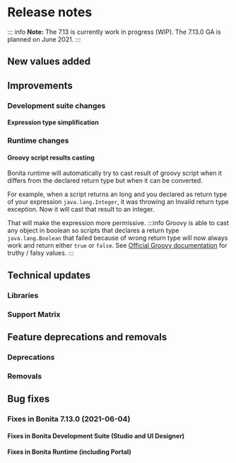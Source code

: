 # Release notes

::: info
**Note:** The 7.13 is currently work in progress (WIP). The 7.13.0 GA is planned on June 2021.
:::

## New values added


## Improvements


### Development suite changes
#### Expression type simplification

### Runtime changes

#### Groovy script results casting

Bonita runtime will automatically try to cast result of groovy script when it differs from the declared return type but when it can be converted.

For example, when a script returns an long and you declared as return type of your expression `java.lang.Integer`,
it was throwing an Invalid return type exception. Now it will cast that result to an integer.

That will make the expression more permissive.
:::info
Groovy is able to cast any object in boolean so scripts that declares a return type `java.lang.Boolean` that failed because of wrong return type will now always 
work and return either `true` or `false`. See [Official Groovy documentation](https://groovy-lang.org/semantics.html#Groovy-Truth) for truthy / falsy values.
:::



## Technical updates
### Libraries

### Support Matrix


## Feature deprecations and removals

### Deprecations



### Removals


## Bug fixes

### Fixes in Bonita 7.13.0 (2021-06-04)
#### Fixes in Bonita Development Suite (Studio and UI Designer)


#### Fixes in Bonita Runtime (including Portal)
